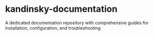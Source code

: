 # kandinsky-documentation
A dedicated documentation repository with comprehensive guides for installation, configuration, and troubleshooting
